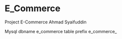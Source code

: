 # E_Commerce
 Project E-Commerce Ahmad Syaifuddin

Mysql dbname e_commerce
table prefix e_commerce_
